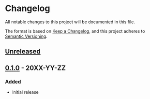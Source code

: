 # Changelog

All notable changes to this project will be documented in this file.

The format is based on
[Keep a Changelog](https://keepachangelog.com/en/1.0.0/),
and this project adheres to
[Semantic Versioning](https://semver.org/spec/v2.0.0.html).

## [Unreleased]

## [0.1.0] - 20XX-YY-ZZ

### Added

-   Initial release

[Unreleased]: https://github.com/terraform-google-modules/terraform-google-gcr/compare/v0.1.0...HEAD
[0.1.0]: https://github.com/terraform-google-modules/terraform-google-gcr/releases/tag/v0.1.0

